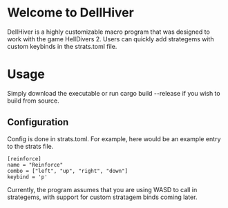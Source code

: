 # Welcome to DellHiver

DellHiver is a highly customizable macro program that was designed to work with the game HellDivers 2. Users can quickly add strategems with custom keybinds in the strats.toml file.


# Usage
Simply download the executable or run cargo build --release if you wish to build from source.

## Configuration

Config is done in strats.toml. For example, here would be an example entry to the strats file. 
```
[reinforce]
name = "Reinforce"
combo = ["left", "up", "right", "down"]
keybind = 'p'
```
Currently, the program assumes that you are using WASD to call in strategems, with support for custom stratagem binds coming later. 


